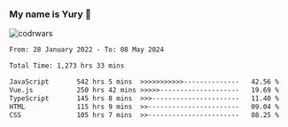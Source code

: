 ### My name is Yury 👋 
![codrwars](https://www.codewars.com/users/litury/badges/micro) 


<!--START_SECTION:waka-->

```txt
From: 28 January 2022 - To: 08 May 2024

Total Time: 1,273 hrs 33 mins

JavaScript       542 hrs 5 mins  >>>>>>>>>>>--------------   42.56 %
Vue.js           250 hrs 42 mins >>>>>--------------------   19.69 %
TypeScript       145 hrs 8 mins  >>>----------------------   11.40 %
HTML             115 hrs 9 mins  >>-----------------------   09.04 %
CSS              105 hrs 7 mins  >>-----------------------   08.25 %
```

<!--END_SECTION:waka-->

